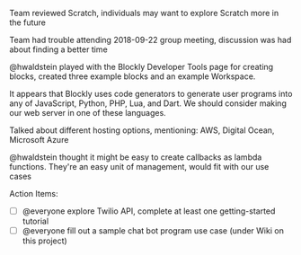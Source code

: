 Team reviewed Scratch, individuals may want to explore Scratch more in the future

Team had trouble attending 2018-09-22 group meeting, discussion was had about finding a better time

@hwaldstein played with the Blockly Developer Tools page for creating blocks, created three example blocks and an example Workspace.

It appears that Blockly uses code generators to generate user programs into any of JavaScript, Python, PHP, Lua, and Dart. We should consider making our web server in one of these languages.

Talked about different hosting options, mentioning: AWS, Digital Ocean, Microsoft Azure

@hwaldstein thought it might be easy to create callbacks as lambda functions. They're an easy unit of management, would fit with our use cases

Action Items:
- [ ] @everyone explore Twilio API, complete at least one getting-started tutorial 
- [ ] @everyone fill out a sample chat bot program use case (under Wiki on this project)
